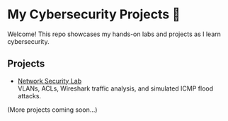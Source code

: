 # My Cybersecurity Projects 🔐

Welcome! This repo showcases my hands-on labs and projects as I learn cybersecurity.

## Projects

- [Network Security Lab](./network-security-lab/README.md)  
  VLANs, ACLs, Wireshark traffic analysis, and simulated ICMP flood attacks.

(More projects coming soon...)
